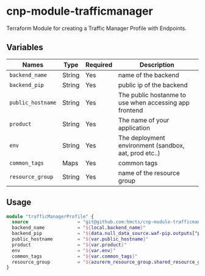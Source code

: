 # cnp-module-trafficmanager
Terraform Module for creating a Traffic Manager Profile with Endpoints.

## Variables

Names | Type | Required | Description
--- | --- | --- | --- |
`backend_name` | String | Yes | name of the backend
`backend_pip` | String | Yes | public ip of the backend
`public_hostname` | String | Yes | The public hostanme to use when accessing app frontend
`product` | String | Yes | The name of your application
`env` | String | Yes | The deployment environment (sandbox, aat, prod etc..)
`common_tags` | Maps | Yes | common tags
`resource_group` | String | Yes | name of the resource group

## Usage

```terraform
module "trafficManagerProfile" {
  source                  = "git@github.com:hmcts/cnp-module-trafficmanager"
  backend_name            = "${local.backend_name}"
  backend_pip             = "${data.null_data_source.waf-pip.outputs["pip"]}"
  public_hostname         = "${var.public_hostname}"
  product                 = "${var.product}"
  env                     = "${var.env}"
  common_tags             = "${var.common_tags}"
  resource_group          = "${azurerm_resource_group.shared_resource_group.name}"
}

```